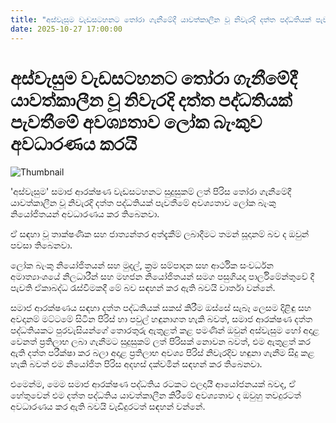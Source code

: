 ```yaml
---
title: "අස්වැසුම වැඩසටහනට තෝරා ගැනීමේදී යාවත්කාලීන වූ නිවැරදි දත්ත පද්ධතියක් පැවතීමේ අවශ්‍යතාව ලෝක බැංකුව අවධාරණය කරයි"
date: 2025-10-27 17:00:00
---
```


# අස්වැසුම වැඩසටහනට තෝරා ගැනීමේදී යාවත්කාලීන වූ නිවැරදි දත්ත පද්ධතියක් පැවතීමේ අවශ්‍යතාව ලෝක බැංකුව අවධාරණය කරයි

![Thumbnail](https://helakuru.sgp1.cdn.digitaloceanspaces.com/esana/images/lib/aswesuma-aswasuma-welfare.jpg)

'අස්වැසුම' සමාජ ආරක්ෂණ වැඩසටහනට සුදුසුකම් ලත් පිරිස තෝරා ගැනීමේදී යාවත්කාලීන වූ නිවැරදි දත්ත පද්ධතියක් පැවතීමේ අවශ්‍යතාව ලෝක බැංකු නියෝජිතයන් අවධාරණය කර තිබෙනවා.

ඒ සඳහා වූ තාක්ෂණික සහ ජාත්‍යන්තර අත්දැකීම් ලබාදීමට තමන් සූදානම් බව ද ඔවුන් පවසා තිබෙනවා.

ලෝක බැංකු නියෝජිතයන් සහ මුදල්, ක්‍රම සම්පාදන සහ ආර්ථික සංවර්ධන අමාත්‍යාංශයේ නිලධාරීන් සහ මහජන නියෝජිතයන් සමග පසුගියදා පාර්ලිමේන්තුවේ දී පැවති ඒකාබද්ධ රැස්වීමකදී මේ බව සඳහන් කර ඇති බවයි වාර්තා වන්නේ.

සමාජ ආරක්ෂණය සඳහා දත්ත පද්ධතියක් සකස් කිරීම ඔස්සේ සැබෑ ලෙසම දිළිඳු සහ අවදානම් මට්ටමේ සිටින පිරිස් හා පවුල් හඳුනාගත හැකි බවත්, සමාජ ආරක්ෂණ දත්ත පද්ධතියකට පුරවැසියන්ගේ තොරතුරු ඇතුළත් කළ පමණින් ඔවුන් අස්වැසුම හෝ අදාළ වෙනත් ප්‍රතිලාභ ලබා ගැනීමට සුදුසුකම් ලත් පිරිසක් නොවන බවත්, එම ඇතුළත් කර ඇති දත්ත පරීක්ෂා කර බලා අදාළ ප්‍රතිලාභ අවශ්‍ය පිරිස් නිවැරදිව හඳුනා ගැනීම සිදු කළ හැකි බවත් එම නියෝජිත පිරිස අදහස් දක්වමින් සඳහන් කර තිබෙනවා.

එමෙන්ම, මෙම සමාජ ආරක්ෂණ පද්ධතිය රටකට ඵලදායී ආයෝජනයක් බවද, ඒ හේතුවෙන් එම දත්ත පද්ධතිය යාවත්කාලීන කිරීමේ අවශ්‍යතාව ද ඔවුහු තවදුරටත් අවධාරණය කර ඇති බවයි වැඩිදුරටත් සඳහන් වන්නේ.

